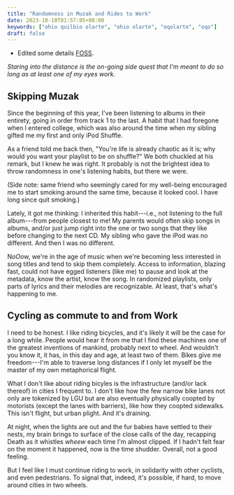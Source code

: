 ```yaml
---
title: "Randomness in Muzak and Rides to Work"
date: 2023-10-10T01:57:05+08:00
keywords: ["ohio quilbio olarte", "ohio olarte", "oqolarte", "oqo"]
draft: false
---
```


- Edited some details [FOSS](/foss).

*Staring into the distance is the on-going side quest that I'm
meant to do so long as at least one of my eyes work.*

## Skipping Muzak

Since the beginning of this year, I've been listening to albums in their
entirety, going in order from track 1 to the last.
A habit that I had foregone when I entered college,
which was also around the time when my sibling gifted me my first and only
iPod Shuffle.

As a friend told me back then,
"You're life is already chaotic as it is;
why would you want your playlist to be on shuffle?"
We both chuckled at his remark,
but I knew he was right.
It probably is not the brightest idea to throw randomness in one's
listening habits, but there we were.

(Side note: same friend who seemingly cared for my well-being
encouraged me to start smoking around the same time,
because it looked cool.
I have long since quit smoking.)

Lately, it got me thinking:
I inherited this habit---i.e., not listening
to the full album---from people closest to me!
My parents would often skip songs in albums,
and/or just jump right into the one or two songs that they like
before changing to the next CD.
My sibling who gave the iPod was no different.
And then I was no different.

N*oOo*w, we're in the age of music when we're becoming less interested in
song titles and tend to skip them completely. Access to information,
blazing fast, could not have egged listeners (like me) to pause and look
at the metadata, know the artist, know the song. In randomized
playlists, only parts of lyrics and their melodies are recognizable. At
least, that's what's happening to me.

## Cycling as commute to and from Work

I need to be honest.
I like riding bicycles,
and it's likely it will be the case for a long while.
People would hear it from me that I find these machines
one of the greatest inventions of mankind,
probably next to wheel.
And wouldn't you know it, it has,
in this day and age, at least two of them.
Bikes give me freedom---I'm able to traverse long distances
if I only let myself be the master of my own metaphorical flight.

What I don't like about riding bicyles is the infrastructure
(and/or lack thereof) in cities I frequent to.
I don't like how the few narrow bike lanes not only are tokenized by LGU
but are also eventually physically coopted by motorists
(except the lanes with barriers),
like how they coopted sidewalks.
This isn't flight, but urban plight.
And it's draining.

At night, when the lights are out and the fur babies have settled
to their nests, my brain brings to surface of the close calls of the day,
recapping Death as it whistles *wheew* each time I'm almost clipped.
If I hadn't felt fear on the moment it happened,
now is the time shudder.
Overall, not a good feeling.

But I feel like I must continue riding to work,
in solidarity with other cyclists, and even pedestrians.
To signal that, indeed, it's possible, if hard,
to move around cities in two wheels.
